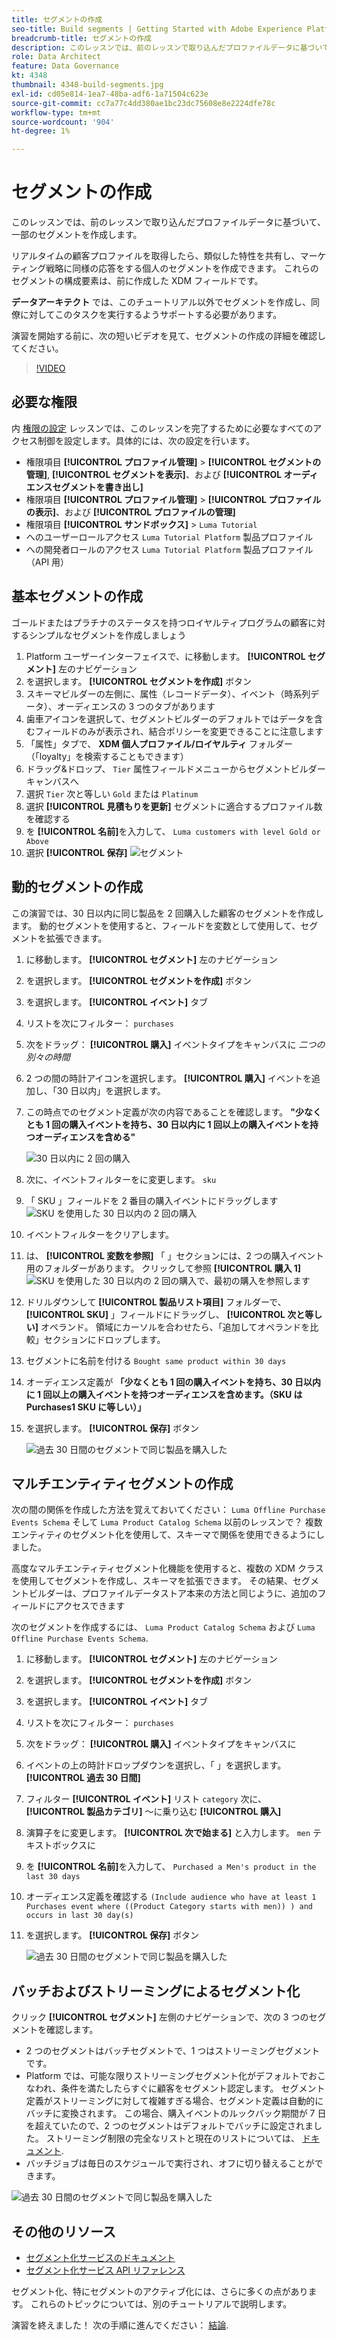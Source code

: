 ```yaml
---
title: セグメントの作成
seo-title: Build segments | Getting Started with Adobe Experience Platform for Data Architects and Data Engineers
breadcrumb-title: セグメントの作成
description: このレッスンでは、前のレッスンで取り込んだプロファイルデータに基づいて、一部のセグメントを作成します。
role: Data Architect
feature: Data Governance
kt: 4348
thumbnail: 4348-build-segments.jpg
exl-id: cd05e814-1ea7-48ba-adf6-1a71504c623e
source-git-commit: cc7a77c4dd380ae1bc23dc75608e8e2224dfe78c
workflow-type: tm+mt
source-wordcount: '904'
ht-degree: 1%

---
```


# セグメントの作成

<!-- 30 min-->
このレッスンでは、前のレッスンで取り込んだプロファイルデータに基づいて、一部のセグメントを作成します。

リアルタイムの顧客プロファイルを取得したら、類似した特性を共有し、マーケティング戦略に同様の応答をする個人のセグメントを作成できます。 これらのセグメントの構成要素は、前に作成した XDM フィールドです。

**データアーキテクト** では、このチュートリアル以外でセグメントを作成し、同僚に対してこのタスクを実行するようサポートする必要があります。

演習を開始する前に、次の短いビデオを見て、セグメントの作成の詳細を確認してください。
>[!VIDEO](https://video.tv.adobe.com/v/27254?quality=12&learn=on)


## 必要な権限

内 [権限の設定](configure-permissions.md) レッスンでは、このレッスンを完了するために必要なすべてのアクセス制御を設定します。具体的には、次の設定を行います。

* 権限項目 **[!UICONTROL プロファイル管理]** > **[!UICONTROL セグメントの管理]**, **[!UICONTROL セグメントを表示]**、および **[!UICONTROL オーディエンスセグメントを書き出し]**
* 権限項目 **[!UICONTROL プロファイル管理]** > **[!UICONTROL プロファイルの表示]**、および **[!UICONTROL プロファイルの管理]**
* 権限項目 **[!UICONTROL サンドボックス]** > `Luma Tutorial`
* へのユーザーロールアクセス `Luma Tutorial Platform` 製品プロファイル
* への開発者ロールのアクセス `Luma Tutorial Platform` 製品プロファイル（API 用）

## 基本セグメントの作成

ゴールドまたはプラチナのステータスを持つロイヤルティプログラムの顧客に対するシンプルなセグメントを作成しましょう

1. Platform ユーザーインターフェイスで、に移動します。 **[!UICONTROL セグメント]** 左のナビゲーション
1. を選択します。 **[!UICONTROL セグメントを作成]** ボタン
1. スキーマビルダーの左側に、属性（レコードデータ）、イベント（時系列データ）、オーディエンスの 3 つのタブがあります
1. 歯車アイコンを選択して、セグメントビルダーのデフォルトではデータを含むフィールドのみが表示され、結合ポリシーを変更できることに注意します
1. 「属性」タブで、 **XDM 個人プロファイル/ロイヤルティ** フォルダー（「loyalty」を検索することもできます）
1. ドラッグ&amp;ドロップ、 `Tier` 属性フィールドメニューからセグメントビルダーキャンバスへ
1. 選択 `Tier` 次と等しい `Gold` または `Platinum`
1. 選択 **[!UICONTROL 見積もりを更新]** セグメントに適合するプロファイル数を確認する
1. を **[!UICONTROL 名前]**&#x200B;を入力して、 `Luma customers with level Gold or Above`
1. 選択 **[!UICONTROL 保存]**
   ![セグメント](assets/segment-goldOrAbove.png)

<!--## Build a sequential segment-->

## 動的セグメントの作成

この演習では、30 日以内に同じ製品を 2 回購入した顧客のセグメントを作成します。 動的セグメントを使用すると、フィールドを変数として使用して、セグメントを拡張できます。

1. に移動します。 **[!UICONTROL セグメント]** 左のナビゲーション
1. を選択します。 **[!UICONTROL セグメントを作成]** ボタン
1. を選択します。 **[!UICONTROL イベント]** タブ
1. リストを次にフィルター： `purchases`
1. 次をドラッグ： **[!UICONTROL 購入]** イベントタイプをキャンバスに _二つの別々の時間_
1. 2 つの間の時計アイコンを選択します。 **[!UICONTROL 購入]** イベントを追加し、「30 日以内」を選択します。
1. この時点でのセグメント定義が次の内容であることを確認します。 **&quot;少なくとも 1 回の購入イベントを持ち、30 日以内に 1 回以上の購入イベントを持つオーディエンスを含める&quot;**

   ![30 日以内に 2 回の購入](assets/segment-twoPurchases.png)
1. 次に、イベントフィルターをに変更します。 `sku`
1. 「 SKU 」フィールドを 2 番目の購入イベントにドラッグします
   ![SKU を使用した 30 日以内の 2 回の購入](assets/segment-twoPurchases-addSku.png)
1. イベントフィルターをクリアします。
1. は、 **[!UICONTROL 変数を参照]** 「 」セクションには、2 つの購入イベント用のフォルダーがあります。 クリックして参照 **[!UICONTROL 購入 1]**\
   ![SKU を使用した 30 日以内の 2 回の購入で、最初の購入を参照します](assets/segment-twoPurchases-browsePurchaseOne.png)
1. ドリルダウンして **[!UICONTROL 製品リスト項目]** フォルダーで、 **[!UICONTROL SKU]** 」フィールドにドラッグし、 **[!UICONTROL 次と等しい]** オペランド。 領域にカーソルを合わせたら、「追加してオペランドを比較」セクションにドロップします。
1. セグメントに名前を付ける `Bought same product within 30 days`
1. オーディエンス定義が **「少なくとも 1 回の購入イベントを持ち、30 日以内に 1 回以上の購入イベントを持つオーディエンスを含めます。（SKU は Purchases1 SKU に等しい）」**
1. を選択します。 **[!UICONTROL 保存]** ボタン

   ![過去 30 日間のセグメントで同じ製品を購入した](assets/segment-boughtSameProduct.png)

## マルチエンティティセグメントの作成

次の間の関係を作成した方法を覚えておいてください： `Luma Offline Purchase Events Schema` そして `Luma Product Catalog Schema` 以前のレッスンで？ 複数エンティティのセグメント化を使用して、スキーマで関係を使用できるようにしました。

高度なマルチエンティティセグメント化機能を使用すると、複数の XDM クラスを使用してセグメントを作成し、スキーマを拡張できます。 その結果、セグメントビルダーは、プロファイルデータストア本来の方法と同じように、追加のフィールドにアクセスできます

次のセグメントを作成するには、 `Luma Product Catalog Schema` および `Luma Offline Purchase Events Schema`.

1. に移動します。 **[!UICONTROL セグメント]** 左のナビゲーション
1. を選択します。 **[!UICONTROL セグメントを作成]** ボタン
1. を選択します。 **[!UICONTROL イベント]** タブ
1. リストを次にフィルター： `purchases`
1. 次をドラッグ： **[!UICONTROL 購入]** イベントタイプをキャンバスに
1. イベントの上の時計ドロップダウンを選択し、「 」を選択します。 **[!UICONTROL 過去 30 日間]**
1. フィルター **[!UICONTROL イベント]** リスト `category` 次に、 **[!UICONTROL 製品カテゴリ]** ～に乗り込む **[!UICONTROL 購入]**
1. 演算子をに変更します。 **[!UICONTROL 次で始まる]** と入力します。 `men` テキストボックスに
1. を **[!UICONTROL 名前]**&#x200B;を入力して、 `Purchased a Men's product in the last 30 days`
1. オーディエンス定義を確認する `(Include audience who have at least 1 Purchases event where ((Product Category starts with men)) ) and occurs in last 30 day(s)`
1. を選択します。 **[!UICONTROL 保存]** ボタン

   ![過去 30 日間のセグメントで同じ製品を購入した](assets/segment-purchasedMens.png)

## バッチおよびストリーミングによるセグメント化

クリック **[!UICONTROL セグメント]** 左側のナビゲーションで、次の 3 つのセグメントを確認します。

* 2 つのセグメントはバッチセグメントで、1 つはストリーミングセグメントです。
* Platform では、可能な限りストリーミングセグメント化がデフォルトでおこなわれ、条件を満たしたらすぐに顧客をセグメント認定します。 セグメント定義がストリーミングに対して複雑すぎる場合、セグメント定義は自動的にバッチに変換されます。 この場合、購入イベントのルックバック期間が 7 日を超えていたので、2 つのセグメントはデフォルトでバッチに設定されました。 ストリーミング制限の完全なリストと現在のリストについては、 [ドキュメント](https://experienceleague.adobe.com/docs/experience-platform/segmentation/ui/streaming-segmentation.html).
* バッチジョブは毎日のスケジュールで実行され、オフに切り替えることができます。

![過去 30 日間のセグメントで同じ製品を購入した](assets/segment-review.png)

## その他のリソース

* [セグメント化サービスのドキュメント](https://experienceleague.adobe.com/docs/experience-platform/segmentation/home.html?lang=ja)
* [セグメント化サービス API リファレンス](https://www.adobe.io/experience-platform-apis/references/segmentation/)

セグメント化、特にセグメントのアクティブ化には、さらに多くの点があります。 これらのトピックについては、別のチュートリアルで説明します。

演習を終えました！ 次の手順に進んでください： [結論](conclusion.md).
